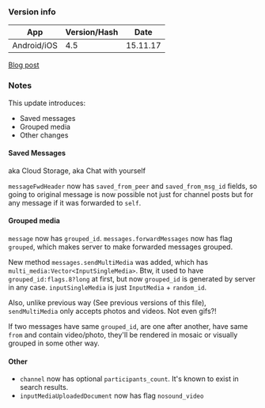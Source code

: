 ### Version info
App|Version/Hash|Date
---|---|---
Android/iOS|4.5|15.11.17

[Blog post](https://telegram.org/blog/albums-saved-messages)

### Notes
This update introduces:
- Saved messages
- Grouped media
- Other changes

#### Saved Messages
aka Cloud Storage, aka Chat with yourself

`messageFwdHeader` now has `saved_from_peer` and `saved_from_msg_id` fields, so going to original message is now possible not just for channel posts but for any message if it was forwarded to `self`.

#### Grouped media
`message` now has `grouped_id`.
`messages.forwardMessages` now has flag `grouped`, which makes server to make forwarded messages grouped.

New method `messages.sendMultiMedia` was added, which has `multi_media:Vector<InputSingleMedia>`.
Btw, it used to have `grouped_id:flags.8?long` at first, but now `grouped_id` is generated by server in any case.
`inputSingleMedia` is just `InputMedia` + `random_id`.

Also, unlike previous way (See previous versions of this file), `sendMultiMedia` only accepts photos and videos. Not even gifs?!

If two messages have same `grouped_id`, are one after another, have same `from` and contain video/photo, they'll be rendered in mosaic or visually grouped in some other way.

#### Other
- `channel` now has optional `participants_count`. It's known to exist in search results.
- `inputMediaUploadedDocument` now has flag `nosound_video`